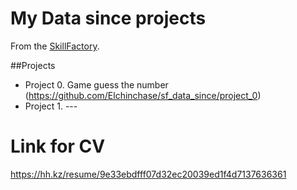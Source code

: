# My Data since projects
From the [SkillFactory](Skillfactory.ru).

##Projects
* Project 0. Game guess the number (https://github.com/Elchinchase/sf_data_since/project_0)
* Project 1. ---

# Link for CV
https://hh.kz/resume/9e33ebdfff07d32ec20039ed1f4d7137636361
